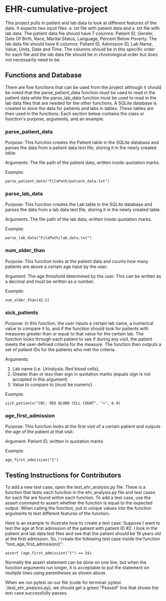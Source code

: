 # EHR-cumulative-project

This project pulls in patient and lab data to look at different features of the data. It expects two input files: a .txt file with patient data and a .txt file with lab data. The patient data file should have 7 columns: Patient ID, Gender, Date Of Birth, Race, Marital Status, Language, Percent Below Poverty. The lab data file should have 6 columns: Patient ID, Admission ID, Lab Name, Value, Units, Date and Time. The columns should be in this specific order for each file and the lab data file should be in chronological order but does not necessarily need to be.  


## Functions and Database
There are five functions that can be used from the project although it should be noted that the parse_patient_data function must be used to read in the patient data while the parse_lab_data function must be used to read in the lab data files that are needed for the other functions. A SQLite database is created to store the data for patients and labs in tables. These tables are then used in the functions. Each section below contains the class or function's purpose, arguments, and an example.

### parse_patient_data
Purpose: This function creates the Patient table in the SQLite database and parses the data from a patient data text file, storing it in the newly created table.

Arguments: The file path of the patient data, written inside quotation marks.

Example: 
```
parse_patient_data("FilePath/patient_data.txt")
```

### parse_lab_data
Purpose: This function creates the Lab table in the SQLite database and parses the data from a lab data text file, storing it in the newly created table.

Arguments: The file path of the lab data, written inside quotation marks.

Example: 
```
parse_lab_data("FilePath/lab_data.txt")
```

### num_older_than
Purpose: This function looks at the patient data and counts how many patients are above a certain age input by the user.

Argument: The age threshold determined by the user. This can be written as a decimal and must be written as a number. 

Example: 
```
num_older_than(42.2)
```


### sick_patients
Purpose: In this function, the user inputs a certain lab name, a numerical value to compare it to, and if the function should look for patients with measures greater than or equal to that value for the certain lab. The function looks through each patient to see if during any visit, the patient meets the user-defined criteria for the measure. The function then outputs a set of patient IDs for the patients who met the criteria.

Arguments: 
1. Lab name (i.e. Urinalysis: Red blood cells), 
2. Greater than or less than sign in quotation marks (equals sign is not accepted in this argument)
3. Value to compare to (must be numeric)

Example: 
```
sick_patients("CBC: RED BLODD CELL COUNT", ">", 6.9)
```

### age_first_admission
Purpose: This function looks at the first visit of a certain patient and outputs the age of the patient at that visit.

Argument: Patient ID, written in quotation marks

Example: 
```
age_first_admission("1")
```


## Testing Instructions for Contributors
To add a new test case, open the test_ehr_analysis.py file. There is a function that tests each function in the ehr_analysis.py file and test cases for each file are found within each function. To add a test case, use the assert command to assert whether the function is equal to the expected output. When calling the function, put in unique values into the function arguments to test different features of the function. 

Here is an example to illustrate how to create a test case:
Suppose I want to test the age at first admission of the patient with patient ID #2. I look in the patient and lab data test files and see that the patient should be 19 years old at the first admission. So, I create the following test case inside the function "test_age_first_admission()":
```
assert (age_first_admission("1") == 24)
```
Normally the assert statement can be done on one line, but when the function arguments run longer, it is acceptable to put the statement on multiple lines using parentheses as shown above.

When we run pytest on our file (code for terminal: pytest .\test_ehr_analysis.py), we should get a green "Passed" line that shows the test case successfully passes.
